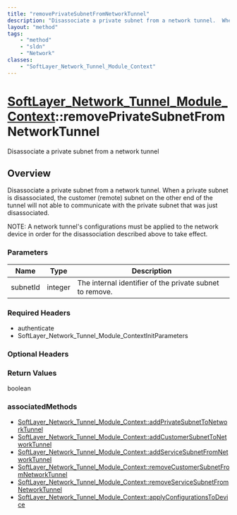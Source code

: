 ```yaml
---
title: "removePrivateSubnetFromNetworkTunnel"
description: "Disassociate a private subnet from a network tunnel.  When a private subnet is disassociated, the customer (remote) subn... "
layout: "method"
tags:
    - "method"
    - "sldn"
    - "Network"
classes:
    - "SoftLayer_Network_Tunnel_Module_Context"
---
```

# [SoftLayer_Network_Tunnel_Module_Context](/reference/services/SoftLayer_Network_Tunnel_Module_Context)::removePrivateSubnetFromNetworkTunnel

Disassociate a private subnet from a network tunnel


## Overview 
Disassociate a private subnet from a network tunnel.  When a private subnet is disassociated, the customer (remote) subnet on the other end of the tunnel will not able to communicate with the private subnet that was just disassociated. 

NOTE:  A network tunnel's configurations must be applied to the network device in order for the disassociation described above to take effect. 

### Parameters 
|Name | Type | Description |
| --- | --- | --- |
|subnetId| integer| The internal identifier of the private subnet to remove.|


### Required Headers
* authenticate
* SoftLayer_Network_Tunnel_Module_ContextInitParameters

### Optional Headers

### Return Values
boolean


### associatedMethods

*  [SoftLayer_Network_Tunnel_Module_Context::addPrivateSubnetToNetworkTunnel](/reference/services/SoftLayer_Network_Tunnel_Module_Context/addPrivateSubnetToNetworkTunnel )
*  [SoftLayer_Network_Tunnel_Module_Context::addCustomerSubnetToNetworkTunnel](/reference/services/SoftLayer_Network_Tunnel_Module_Context/addCustomerSubnetToNetworkTunnel )
*  [SoftLayer_Network_Tunnel_Module_Context::addServiceSubnetFromNetworkTunnel](/reference/services/SoftLayer_Network_Tunnel_Module_Context/addServiceSubnetFromNetworkTunnel )
*  [SoftLayer_Network_Tunnel_Module_Context::removeCustomerSubnetFromNetworkTunnel](/reference/services/SoftLayer_Network_Tunnel_Module_Context/removeCustomerSubnetFromNetworkTunnel )
*  [SoftLayer_Network_Tunnel_Module_Context::removeServiceSubnetFromNetworkTunnel](/reference/services/SoftLayer_Network_Tunnel_Module_Context/removeServiceSubnetFromNetworkTunnel )
*  [SoftLayer_Network_Tunnel_Module_Context::applyConfigurationsToDevice](/reference/services/SoftLayer_Network_Tunnel_Module_Context/applyConfigurationsToDevice )

